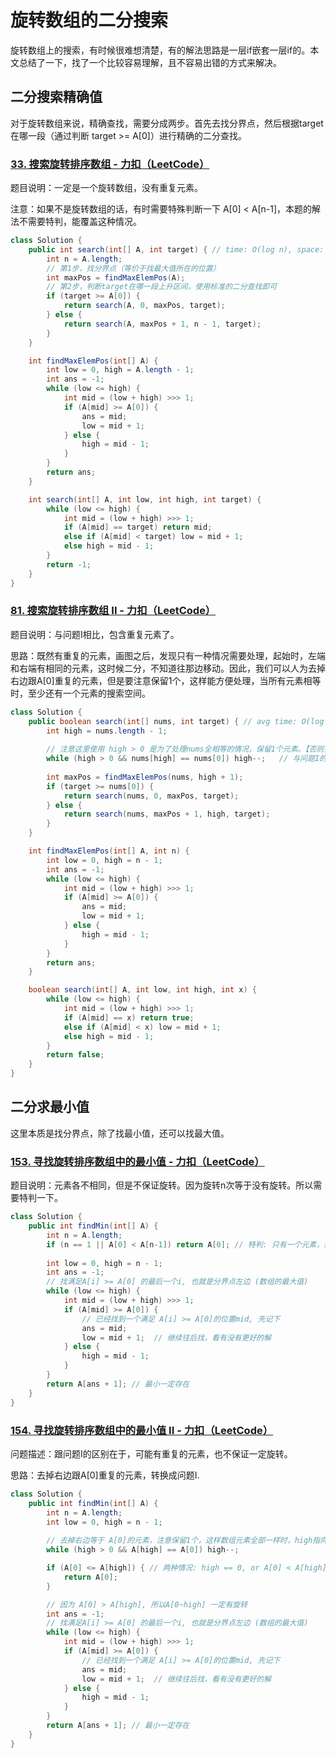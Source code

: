 # 旋转数组的二分搜索

旋转数组上的搜索，有时候很难想清楚，有的解法思路是一层if嵌套一层if的。本文总结了一下，找了一个比较容易理解，且不容易出错的方式来解决。

## 二分搜索精确值

对于旋转数组来说，精确查找，需要分成两步。首先去找分界点，然后根据target在哪一段（通过判断 target >= A[0]）进行精确的二分查找。

### [33. 搜索旋转排序数组 - 力扣（LeetCode）](https://leetcode.cn/problems/search-in-rotated-sorted-array/)

题目说明：一定是一个旋转数组，没有重复元素。

注意：如果不是旋转数组的话，有时需要特殊判断一下 A[0] < A[n-1]，本题的解法不需要特判，能覆盖这种情况。

```java
class Solution {
    public int search(int[] A, int target) { // time: O(log n), space: O(1)
        int n = A.length;
        // 第1步，找分界点（等价于找最大值所在的位置）
        int maxPos = findMaxElemPos(A);
        // 第2步，判断target在哪一段上升区间，使用标准的二分查找即可
        if (target >= A[0]) {
            return search(A, 0, maxPos, target);
        } else {
            return search(A, maxPos + 1, n - 1, target);
        }
    }

    int findMaxElemPos(int[] A) {
        int low = 0, high = A.length - 1;
        int ans = -1;
        while (low <= high) {
            int mid = (low + high) >>> 1;
            if (A[mid] >= A[0]) {
                ans = mid;
                low = mid + 1;
            } else {
                high = mid - 1;
            }
        }
        return ans;
    }

    int search(int[] A, int low, int high, int target) {
        while (low <= high) {
            int mid = (low + high) >>> 1;
            if (A[mid] == target) return mid;
            else if (A[mid] < target) low = mid + 1;
            else high = mid - 1;
        }
        return -1;
    }
}
```

### [81. 搜索旋转排序数组 II - 力扣（LeetCode）](https://leetcode.cn/problems/search-in-rotated-sorted-array-ii/)

题目说明：与问题I相比，包含重复元素了。

思路：既然有重复的元素，画图之后，发现只有一种情况需要处理，起始时，左端和右端有相同的元素，这时候二分，不知道往那边移动。因此，我们可以人为去掉右边跟A[0]重复的元素，但是要注意保留1个，这样能方便处理，当所有元素相等时，至少还有一个元素的搜索空间。

```java
class Solution {
    public boolean search(int[] nums, int target) { // avg time: O(log n), worst: O(n), space: O(1)
        int high = nums.length - 1;
        
        // 注意这里使用 high > 0 是为了处理nums全相等的情况，保留1个元素。【否则要对nums[0] == target特判一下】
        while (high > 0 && nums[high] == nums[0]) high--;   // 与问题I的唯一区别
        
        int maxPos = findMaxElemPos(nums, high + 1);
        if (target >= nums[0]) {
            return search(nums, 0, maxPos, target);
        } else {
            return search(nums, maxPos + 1, high, target);
        }
    }

    int findMaxElemPos(int[] A, int n) {
        int low = 0, high = n - 1;
        int ans = -1;
        while (low <= high) {
            int mid = (low + high) >>> 1;
            if (A[mid] >= A[0]) {
                ans = mid;
                low = mid + 1;
            } else {
                high = mid - 1;
            }
        }
        return ans;
    }

    boolean search(int[] A, int low, int high, int x) {
        while (low <= high) {
            int mid = (low + high) >>> 1;
            if (A[mid] == x) return true;
            else if (A[mid] < x) low = mid + 1;
            else high = mid - 1;
        }
        return false;
    }
}
```

## 二分求最小值

这里本质是找分界点，除了找最小值，还可以找最大值。

### [153. 寻找旋转排序数组中的最小值 - 力扣（LeetCode）](https://leetcode.cn/problems/find-minimum-in-rotated-sorted-array/)

题目说明：元素各不相同，但是不保证旋转。因为旋转n次等于没有旋转。所以需要特判一下。

```java
class Solution {
    public int findMin(int[] A) {
        int n = A.length;
        if (n == 1 || A[0] < A[n-1]) return A[0]; // 特判: 只有一个元素，或者没有旋转的情况
        
        int low = 0, high = n - 1;
        int ans = -1;
        // 找满足A[i] >= A[0] 的最后一个i, 也就是分界点左边 (数组的最大值)
        while (low <= high) {
            int mid = (low + high) >>> 1;
            if (A[mid] >= A[0]) {
                // 已经找到一个满足 A[i] >= A[0]的位置mid, 先记下
                ans = mid;
                low = mid + 1;  // 继续往后找，看有没有更好的解
            } else {
                high = mid - 1;
            }
        }
        return A[ans + 1]; // 最小一定存在
    }
}
```

### [154. 寻找旋转排序数组中的最小值 II - 力扣（LeetCode）](https://leetcode.cn/problems/find-minimum-in-rotated-sorted-array-ii/)

问题描述：跟问题I的区别在于，可能有重复的元素，也不保证一定旋转。

思路：去掉右边跟A[0]重复的元素，转换成问题I.

```java
class Solution {
    public int findMin(int[] A) {
        int n = A.length;        
        int low = 0, high = n - 1;
        
        // 去掉右边等于 A[0]的元素，注意保留1个，这样数组元素全部一样时，high指向下标0
        while (high > 0 && A[high] == A[0]) high--; 

        if (A[0] <= A[high]) { // 两种情况: high == 0, or A[0] < A[high] (没有旋转)
            return A[0];
        }

        // 因为 A[0] > A[high], 所以A[0~high] 一定有旋转
        int ans = -1;
        // 找满足A[i] >= A[0] 的最后一个i, 也就是分界点左边 (数组的最大值)
        while (low <= high) {
            int mid = (low + high) >>> 1;
            if (A[mid] >= A[0]) {
                // 已经找到一个满足 A[i] >= A[0]的位置mid, 先记下
                ans = mid;
                low = mid + 1;  // 继续往后找，看有没有更好的解
            } else {
                high = mid - 1;
            }
        }
        return A[ans + 1]; // 最小一定存在
    }
}
```